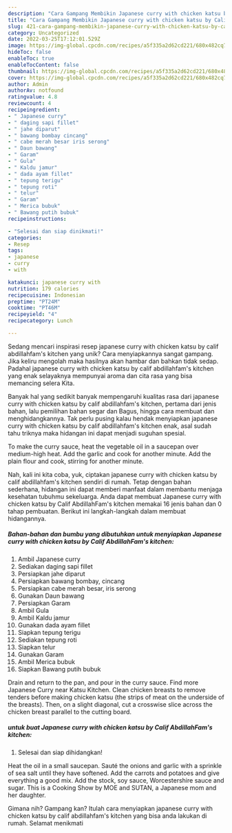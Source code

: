 ```yaml
---
description: "Cara Gampang Membikin Japanese curry with chicken katsu by Calif AbdillahFam&amp;#39;s kitchen yang Enak"
title: "Cara Gampang Membikin Japanese curry with chicken katsu by Calif AbdillahFam&amp;#39;s kitchen yang Enak"
slug: 421-cara-gampang-membikin-japanese-curry-with-chicken-katsu-by-calif-abdillahfam-and-39-s-kitchen-yang-enak
category: Uncategorized
date: 2022-03-25T17:12:01.529Z
image: https://img-global.cpcdn.com/recipes/a5f335a2d62cd221/680x482cq70/japanese-curry-with-chicken-katsu-by-calif-abdillahfams-kitchen-foto-resep-utama.jpg
hideToc: false
enableToc: true
enableTocContent: false
thumbnail: https://img-global.cpcdn.com/recipes/a5f335a2d62cd221/680x482cq70/japanese-curry-with-chicken-katsu-by-calif-abdillahfams-kitchen-foto-resep-utama.jpg
cover: https://img-global.cpcdn.com/recipes/a5f335a2d62cd221/680x482cq70/japanese-curry-with-chicken-katsu-by-calif-abdillahfams-kitchen-foto-resep-utama.jpg
author: Admin
authorAv: notfound
ratingvalue: 4.8
reviewcount: 4
recipeingredient:
- " Japanese curry"
- " daging sapi fillet"
- " jahe diparut"
- " bawang bombay cincang"
- " cabe merah besar iris serong"
- " Daun bawang"
- " Garam"
- " Gula"
- " Kaldu jamur"
- " dada ayam fillet"
- " tepung terigu"
- " tepung roti"
- " telur"
- " Garam"
- " Merica bubuk"
- " Bawang putih bubuk"
recipeinstructions:

- "Selesai dan siap dinikmati!"
categories:
- Resep
tags:
- japanese
- curry
- with

katakunci: japanese curry with 
nutrition: 179 calories
recipecuisine: Indonesian
preptime: "PT24M"
cooktime: "PT46M"
recipeyield: "4"
recipecategory: Lunch

---
```





Sedang mencari inspirasi resep japanese curry with chicken katsu by calif abdillahfam&#39;s kitchen yang unik? Cara menyiapkannya sangat gampang. Jika keliru mengolah maka hasilnya akan hambar dan bahkan tidak sedap. Padahal japanese curry with chicken katsu by calif abdillahfam&#39;s kitchen yang enak selayaknya mempunyai aroma dan cita rasa yang bisa memancing selera Kita.





Banyak hal yang sedikit banyak mempengaruhi kualitas rasa dari japanese curry with chicken katsu by calif abdillahfam&#39;s kitchen, pertama dari jenis bahan, lalu pemilihan bahan segar dan Bagus, hingga cara membuat dan menghidangkannya. Tak perlu pusing kalau hendak menyiapkan japanese curry with chicken katsu by calif abdillahfam&#39;s kitchen enak,      asal sudah tahu triknya maka hidangan ini dapat menjadi suguhan spesial.














To make the curry sauce, heat the vegetable oil in a saucepan over medium-high heat. Add the garlic and cook for another minute. Add the plain flour and cook, stirring for another minute.






Nah, kali ini kita coba, yuk, ciptakan japanese curry with chicken katsu by calif abdillahfam&#39;s kitchen sendiri di rumah. Tetap dengan bahan sederhana, hidangan ini dapat memberi manfaat dalam membantu menjaga kesehatan tubuhmu sekeluarga. Anda dapat membuat Japanese curry with chicken katsu by Calif AbdillahFam&#39;s kitchen memakai 16 jenis bahan dan 0 tahap pembuatan. Berikut ini langkah-langkah dalam membuat hidangannya.

<!--inarticleads1-->

##### Bahan-bahan dan bumbu yang dibutuhkan untuk menyiapkan Japanese curry with chicken katsu by Calif AbdillahFam&#39;s kitchen:

1. Ambil  Japanese curry
1. Sediakan  daging sapi fillet
1. Persiapkan  jahe diparut
1. Persiapkan  bawang bombay, cincang
1. Persiapkan  cabe merah besar, iris serong
1. Gunakan  Daun bawang
1. Persiapkan  Garam
1. Ambil  Gula
1. Ambil  Kaldu jamur
1. Gunakan  dada ayam fillet
1. Siapkan  tepung terigu
1. Sediakan  tepung roti
1. Siapkan  telur
1. Gunakan  Garam
1. Ambil  Merica bubuk
1. Siapkan  Bawang putih bubuk


Drain and return to the pan, and pour in the curry sauce. Find more Japanese Curry near Katsu Kitchen. Clean chicken breasts to remove tenders before making chicken katsu (the strips of meat on the underside of the breasts). Then, on a slight diagonal, cut a crosswise slice across the chicken breast parallel to the cutting board. 

<!--inarticleads2-->

#####  untuk buat Japanese curry with chicken katsu by Calif AbdillahFam&#39;s kitchen:


1. Selesai dan siap dihidangkan!

Heat the oil in a small saucepan. Sauté the onions and garlic with a sprinkle of sea salt until they have softened. Add the carrots and potatoes and give everything a good mix. Add the stock, soy sauce, Worcestershire sauce and sugar. This is a Cooking Show by MOE and SUTAN, a Japanese mom and her daughter. 

Gimana nih? Gampang kan? Itulah cara menyiapkan japanese curry with chicken katsu by calif abdillahfam&#39;s kitchen yang bisa anda lakukan di rumah. Selamat menikmati
